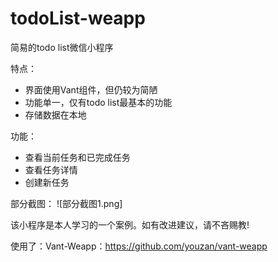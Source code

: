 # todoList-weapp

简易的todo list微信小程序

特点：
- 界面使用Vant组件，但仍较为简陋
- 功能单一，仅有todo list最基本的功能
- 存储数据在本地

功能：
- 查看当前任务和已完成任务
- 查看任务详情
- 创建新任务

部分截图：
![部分截图1.png]

该小程序是本人学习的一个案例。如有改进建议，请不吝赐教!

使用了：Vant-Weapp：https://github.com/youzan/vant-weapp
